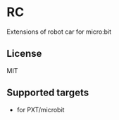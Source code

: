 ﻿# RC

Extensions of robot car for micro:bit

## License

MIT

## Supported targets

* for PXT/microbit


